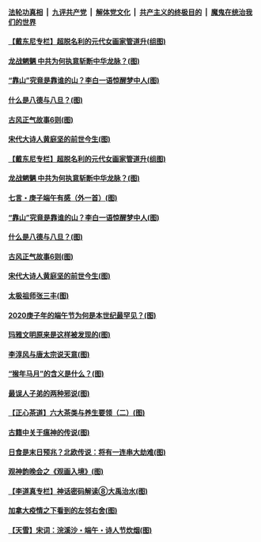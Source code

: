 

####  [法轮功真相](../../../../basic/blob/master/README.md?t=06271202) &nbsp;|&nbsp; [九评共产党](../../../../9ping.md/blob/master/README.md?t=06271202) &nbsp;|&nbsp; [解体党文化](../../../../jtdwh.md/blob/master/README.md?t=06271202)  &nbsp;|&nbsp; [共产主义的终极目的](../../../../gczydzjmd.md/blob/master/README.md?t=06271202) &nbsp;|&nbsp; [魔鬼在统治我们的世界](../../../../mgztzwmdsj.md/blob/master/README.md?t=06271202) 

#### [【戴东尼专栏】超脱名利的元代女画家管道升(组图)](../pages/p7/935043.md?t=06271202) 

#### [龙战魍魉 中共为何执意斩断中华龙脉？(图)](../pages/p7/937761.md?t=06271202) 

#### [“靠山”究竟是靠谁的山？李白一语惊醒梦中人(图)](../pages/p7/937659.md?t=06271202) 

#### [什么是八德与八旦？(图)](../pages/p7/937355.md?t=06271202) 

#### [古风正气故事6则(图)](../pages/p7/936931.md?t=06271202) 

#### [宋代大诗人黄庭坚的前世今生(图)](../pages/p7/937617.md?t=06271202) 

#### [【戴东尼专栏】超脱名利的元代女画家管道升(组图)](../pages/p7/935043.md?t=06271202) 

#### [龙战魍魉 中共为何执意斩断中华龙脉？(图)](../pages/p7/937761.md?t=06271202) 

#### [七言・庚子端午有感（外一首）(图)](../pages/p7/937763.md?t=06271202) 

#### [“靠山”究竟是靠谁的山？李白一语惊醒梦中人(图)](../pages/p7/937659.md?t=06271202) 

#### [什么是八德与八旦？(图)](../pages/p7/937355.md?t=06271202) 

#### [古风正气故事6则(图)](../pages/p7/936931.md?t=06271202) 

#### [宋代大诗人黄庭坚的前世今生(图)](../pages/p7/937617.md?t=06271202) 

#### [太极祖师张三丰(图)](../pages/p7/937351.md?t=06271202) 

#### [2020庚子年的端午节为何是本世纪最罕见？(图)](../pages/p7/937552.md?t=06271202) 

#### [玛雅文明原来是这样被发现的(图)](../pages/p7/937511.md?t=06271202) 

#### [李淳风与唐太宗说天意(图)](../pages/p7/937350.md?t=06271202) 

#### [“猴年马月”的含义是什么？(图)](../pages/p7/937346.md?t=06271202) 

#### [最误人子弟的两种邪说(图)](../pages/p7/937431.md?t=06271202) 

#### [【正心茶道】六大茶类与养生要领（二）(图)](../pages/p7/936912.md?t=06271202) 

#### [古籍中关于瘟神的传说(图)](../pages/p7/937430.md?t=06271202) 

#### [日食是末日预兆？北欧传说：将有一连串大劫难(图)](../pages/p7/936700.md?t=06271202) 

#### [观神韵晚会之《观画入境》(图)](../pages/p7/935454.md?t=06271202) 

#### [【李道真专栏】神话密码解读⑧大禹治水(图)](../pages/p7/937066.md?t=06271202) 

#### [加拿大疫情之下看到的左邻右舍(图)](../pages/p7/937068.md?t=06271202) 

#### [【天雪】宋词：浣溪沙・端午・诗人节炊烟(图)](../pages/p7/937130.md?t=06271202) 

